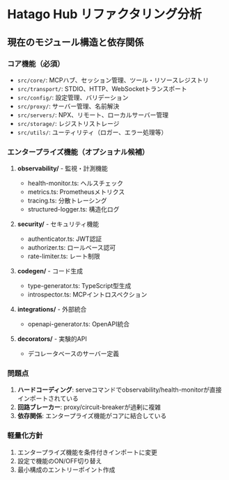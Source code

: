 # Hatago Hub リファクタリング分析

## 現在のモジュール構造と依存関係

### コア機能（必須）

- `src/core/`: MCPハブ、セッション管理、ツール・リソースレジストリ
- `src/transport/`: STDIO、HTTP、WebSocketトランスポート
- `src/config/`: 設定管理、バリデーション
- `src/proxy/`: サーバー管理、名前解決
- `src/servers/`: NPX、リモート、ローカルサーバー管理
- `src/storage/`: レジストリストレージ
- `src/utils/`: ユーティリティ（ロガー、エラー処理等）

### エンタープライズ機能（オプショナル候補）

1. **observability/** - 監視・計測機能
   - health-monitor.ts: ヘルスチェック
   - metrics.ts: Prometheusメトリクス
   - tracing.ts: 分散トレーシング
   - structured-logger.ts: 構造化ログ

2. **security/** - セキュリティ機能
   - authenticator.ts: JWT認証
   - authorizer.ts: ロールベース認可
   - rate-limiter.ts: レート制限

3. **codegen/** - コード生成
   - type-generator.ts: TypeScript型生成
   - introspector.ts: MCPイントロスペクション

4. **integrations/** - 外部統合
   - openapi-generator.ts: OpenAPI統合

5. **decorators/** - 実験的API
   - デコレータベースのサーバー定義

### 問題点

1. **ハードコーディング**: serveコマンドでobservability/health-monitorが直接インポートされている
2. **回路ブレーカー**: proxy/circuit-breakerが過剰に複雑
3. **依存関係**: エンタープライズ機能がコアに結合している

### 軽量化方針

1. エンタープライズ機能を条件付きインポートに変更
2. 設定で機能のON/OFF切り替え
3. 最小構成のエントリーポイント作成

